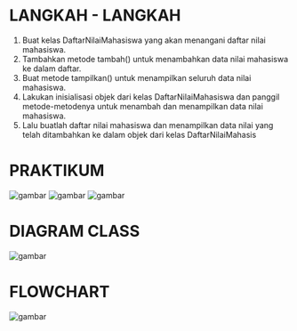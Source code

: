 # LANGKAH - LANGKAH
1. Buat kelas DaftarNilaiMahasiswa yang akan menangani daftar nilai mahasiswa.
2. Tambahkan metode tambah() untuk menambahkan data nilai mahasiswa ke dalam daftar.
3. Buat metode tampilkan() untuk menampilkan seluruh data nilai mahasiswa.
4. Lakukan inisialisasi objek dari kelas DaftarNilaiMahasiswa dan panggil metode-metodenya untuk menambah dan menampilkan data nilai mahasiswa.
5. Lalu buatlah daftar nilai mahasiswa dan menampilkan data nilai yang telah ditambahkan ke dalam objek dari kelas DaftarNilaiMahasis

# PRAKTIKUM 
![gambar](pht1)
![gambar](pht2)
![gambar](pht3)

# DIAGRAM CLASS
![gambar](diagram8)

# FLOWCHART
![gambar](flowchart8)
